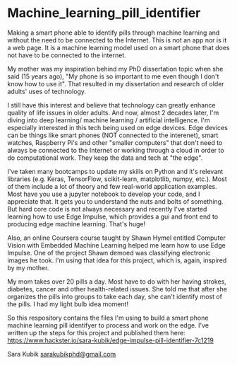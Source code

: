 # Machine_learning_pill_identifier
Making a smart phone able to identify pills through machine learning and without the need to be connected to the Internet. This is not an app nor is it a web page. It is a machine learning model used on a smart phone that does not have to be connected to the internet.

My mother was my inspiration behind my PhD dissertation topic when she said (15 years ago), "My phone is so important to me even though I don't know how to use it". That resulted in my dissertation and research of older adults' uses of technology.

I still have this interest and believe that technology can greatly enhance quality of life issues in older adults. And now, almost 2 decades later, I'm diving into deep learning/ machine learning / artificial intelligence. I'm especially interested in this tech being used on edge devices. Edge devices can be things like smart phones (NOT connected to the interenet), smart watches, Raspberry Pi's and other "smaller computers" that don't need to always be connected to the Internet or working through a cloud in order to do computational work. They keep the data and tech at "the edge". 

I've taken many bootcamps to update my skills on Python and it's relevant libraries (e.g. Keras, TensorFlow, scikit-learn, matplotlib, numpy, etc.). Most of them include a lot of theory and few real-world application examples. Most have you use a jupyter notebook to develop your code, and I appreciate that. It gets you to understand the nuts and bolts of something. But hard core code is not always necessary and recently I've started learning how to use Edge Impulse, which provides a gui and front end to producing edge machine learning. That's huge! 

Also, an online Coursera course taught by Shawn Hymel entitled Computer Vision with Embedded Machine Learning helped me learn how to use Edge Impulse. One of the project Shawn demoed was classifying electronic images he took. I'm using that idea for this project, which is, again, inspired by my mother.

My mom takes over 20 pills a day. Most have to do with her having strokes, diabetes, cancer and other health-related issues. She told me that after she organizes the pills into groups to take each day, she can't identify most of the pills. I had my light bulb idea moment!

So this respository contains the files I'm using to build a smart phone machine learning pill identifyer to process and work on the edge. I've written up the steps for this project and published them here: https://www.hackster.io/sara-kubik/edge-impulse-pill-identifier-7c1219

Sara Kubik
sarakubikphd@gmail.com

